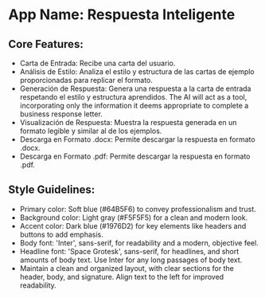 # **App Name**: Respuesta Inteligente

## Core Features:

- Carta de Entrada: Recibe una carta del usuario.
- Análisis de Estilo: Analiza el estilo y estructura de las cartas de ejemplo proporcionadas para replicar el formato.
- Generación de Respuesta: Genera una respuesta a la carta de entrada respetando el estilo y estructura aprendidos. The AI will act as a tool, incorporating only the information it deems appropriate to complete a business response letter.
- Visualización de Respuesta: Muestra la respuesta generada en un formato legible y similar al de los ejemplos.
- Descarga en Formato .docx: Permite descargar la respuesta en formato .docx.
- Descarga en Formato .pdf: Permite descargar la respuesta en formato .pdf.

## Style Guidelines:

- Primary color: Soft blue (#64B5F6) to convey professionalism and trust.
- Background color: Light gray (#F5F5F5) for a clean and modern look.
- Accent color: Dark blue (#1976D2) for key elements like headers and buttons to add emphasis.
- Body font: 'Inter', sans-serif, for readability and a modern, objective feel.
- Headline font: 'Space Grotesk', sans-serif, for headlines, and short amounts of body text. Use Inter for any long passages of body text.
- Maintain a clean and organized layout, with clear sections for the header, body, and signature. Align text to the left for improved readability.